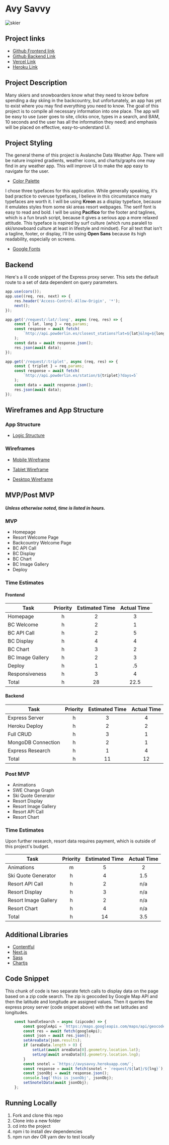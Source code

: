 # Avy Savvy
![skier](https://images.unsplash.com/photo-1544558660-73f0535de012?ixlib=rb-1.2.1&ixid=eyJhcHBfaWQiOjEyMDd9&auto=format&fit=crop&w=1049&q=80)

## Project links

 - [Github Frontend link](https://github.com/hannahtrask/capstone)
 - [Github Backend Link](https://github.com/hannahtrask/capstone-backend)
 - [Vercel Link](https://avysavvy.vercel.app/)
 - [Heroku Link](https://avysavvy.herokuapp.com/)

## Project Description

Many skiers and snowboarders know what they need to know before spending a day skiing in the backcountry, but unfortunately, an app has yet to exist where you may find everything you need to know. The goal of this project is to compile all necessary information into one place. The app will be easy to use (user goes to site, clicks once, types in a search, and BAM, 10 seconds and the user has all the information they need) and emphasis will be placed on effective, easy-to-understand UI.

## Project Styling

The general theme of this project is Avalanche Data Weather App. There will be nature inspired gradients, weather icons, and charts/graphs one may find in any weather app. This will improve UI to make the app easy to navigate for the user.

- [Color Palette](https://coolors.co/0b2040-576d91-a3b9e2-e5d6e1-e8c7c9-eab8b1)

I chose three typefaces for this application. While generally speaking, it's bad practice to overuse typefaces, I believe in this circumstance many typefaces are worth it. I will be using **Kreon** as a display typeface, because it emulates styles from some ski areas resort webpages. The serif font is easy to read and bold. I will be using **Pacifico** for the footer and taglines, which is a fun brush script, because it gives a serious app a more relaxed attitude. This typeface is nspired by surf culture (which runs paralell to ski/snowboard culture at least in lifestyle and mindset). For all text that isn't a tagline, footer, or display, I'll be using **Open Sans** because its high readability, especially on screens.

- [Google Fonts](https://fonts.google.com/specimen/Kreon?query=kreon)

## Backend

Here's a lil code snippet of the Express proxy server. This sets the default route to a set of data dependent on query parameters.

```javascript
app.use(cors());
app.use((req, res, next) => {
	res.header('Access-Control-Allow-Origin', '*');
	next();
});

app.get('/request/:lat/:long', async (req, res) => {
	const { lat, long } = req.params;
	const response = await fetch(
		`http://api.powderlin.es/closest_stations?lat=${lat}&lng=${long}&data=true&days=5&count=5`
	);
	const data = await response.json();
	res.json(await data);
});

app.get('/request/:triplet', async (req, res) => {
	const { triplet } = req.params;
	const response = await fetch(
		`http://api.powderlin.es/station/${triplet}?days=5`
	);
	const data = await response.json();
	res.json(await data);
});
```

## Wireframes and App Structure

### App Structure

- [Logic Structure](https://res.cloudinary.com/digwu4vdh/image/upload/v1605565549/architecture_yqzqfh.png)

### Wireframes

 - [Mobile Wireframe](https://res.cloudinary.com/digwu4vdh/image/upload/v1605560817/mobile_gtcxwo.png)

 - [Tablet Wireframe](https://res.cloudinary.com/digwu4vdh/image/upload/v1605562314/tablet_akn0sc.png)

 - [Desktop Wireframe](https://res.cloudinary.com/digwu4vdh/image/upload/v1605563296/desktop_copy_gk7asp.jpg)
 
 ## MVP/Post MVP
 ##### Unless otherwise noted, time is listed in hours.

 ### MVP
 
  * Homepage
  * Resort Welcome Page
  * Backcountry Welcome Page
  * BC API Call
  * BC Display
  * BC Chart
  * BC Image Gallery
  * Deploy
 
### Time Estimates

#### Frontend

| Task | Priority | Estimated Time | Actual Time |
| --- | :---: |  :---:  | :---: |
| Homepage            | h | 2  | 3   |
| BC Welcome            | h | 2  | 1   |
| BC API Call            | h | 2  | 5   |
| BC Display            | h | 4  | 4   |
| BC Chart            | h | 3  | 2   |
| BC Image Gallery            | h | 2  | 3   |
| Deploy           | h | 1  | .5   |
| Responsiveness | h | 3 | 4 |
| Total            | h | 28 | 22.5  |

#### Backend

| Task | Priority | Estimated Time | Actual Time |
| --- | :---: |  :---:  | :---: |
| Express Server            | h | 3  | 4   |
| Heroku Deploy            | h | 2  | 2   |
| Full CRUD           | h | 3  | 1   |
| MongoDB Connection            | h | 2  | 1   |
| Express Research | h | 1 | 4 |
| Total            | h | 11 | 12  |
    
 ### Post MVP
 
  * Animations
  * SWE Change Graph
  * Ski Quote Generator
  * Resort Display
  * Resort Image Gallery
  * Resort API Call
  * Resort Chart

  ### Time Estimates
  
Upon further research, resort data requires payment, which is outside of this project's budget.

| Task | Priority | Estimated Time | Actual Time |
| ---   | :---:   |  :---:         |       :---: |
|   Animations    | m       | 5              | 2         |
| Ski Quote Generator          | h | 4  | 1.5   |
| Resort API Call            | h | 2  | n/a   |
| Resort Display            | h | 3  | n/a   |
| Resort Image Gallery            | h | 2  | n/a   |
| Resort Chart            | h | 4  | n/a   |
| Total | h       | 14             | 3.5           |

## Additional Libraries

  - [Contentful](https://www.contentful.com/get-started/)
  - [Next.js](https://nextjs.org/)
  - [Sass](https://sass-lang.com/)
  - [Chartjs](https://www.chartjs.org/)

## Code Snippet

This chunk of code is two separate fetch calls to display data on the page based on a zip code search. The zip is geocoded by Google Map API and then the latitude and longitude are assigned values. Then it queries the express proxy server (code snippet above) with the set latitudes and longitudes.

```javascript
	const handleSearch = async (zipcode) => {
		const googleApi = `https://maps.googleapis.com/maps/api/geocode/json?key=AIzaSyCMEjVA97XCiyFFpVaL1w8bFEw_KDERLuE&components=postal_code:${zipcode}`;
		const res = await fetch(googleApi);
		const json = await res.json();
		setAreaData(json.results);
		if (areaData.length > 0) {
			setLat(await areaData[0].geometry.location.lat);
			setLng(await areaData[0].geometry.location.lng);
		}
		const snotel = `https://avysavvy.herokuapp.com/`;
		const response = await fetch(snotel + `request/${lat}/${lng}`);
		const jsonObj = await response.json();
		console.log('this is jsonObj', jsonObj);
		setSnotelData(await jsonObj);
	};

```

## Running Locally

 1. Fork and clone this repo
 2. Clone into a new folder
 3. cd into the project
 4. npm i to install dev dependencies
 5. npm run dev OR yarn dev to test locally
